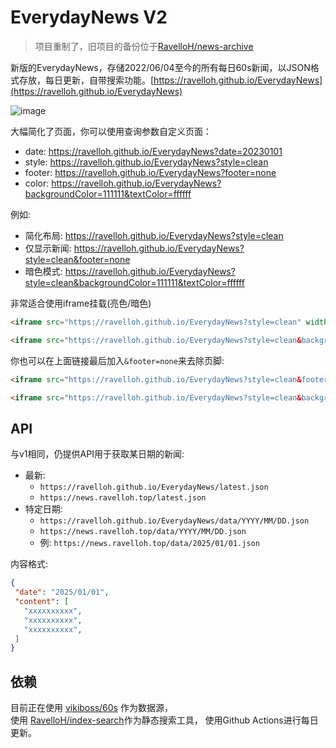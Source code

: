 # EverydayNews V2
> 项目重制了，旧项目的备份位于[RavelloH/news-archive](https://github.com/RavelloH/news-archive)

新版的EverydayNews，存储2022/06/04至今的所有每日60s新闻，以JSON格式存放，每日更新，自带搜索功能。[https://ravelloh.github.io/EverydayNews](https://ravelloh.github.io/EverydayNews)

![image](https://github.com/user-attachments/assets/d6189b72-f5ff-4f2b-a31f-53e5277d7921)


大幅简化了页面，你可以使用查询参数自定义页面：
- date: https://ravelloh.github.io/EverydayNews?date=20230101
- style: https://ravelloh.github.io/EverydayNews?style=clean
- footer: https://ravelloh.github.io/EverydayNews?footer=none
- color: https://ravelloh.github.io/EverydayNews?backgroundColor=111111&textColor=ffffff

例如:
- 简化布局: https://ravelloh.github.io/EverydayNews?style=clean
- 仅显示新闻: https://ravelloh.github.io/EverydayNews?style=clean&footer=none
- 暗色模式: https://ravelloh.github.io/EverydayNews?style=clean&backgroundColor=111111&textColor=ffffff

非常适合使用iframe挂载(亮色/暗色)
```html
<iframe src="https://ravelloh.github.io/EverydayNews?style=clean" width="600" height="800" frameborder="0"></iframe>
```

```html
<iframe src="https://ravelloh.github.io/EverydayNews?style=clean&backgroundColor=111111&textColor=ffffff" width="600" height="800" frameborder="0"></iframe>
```
你也可以在上面链接最后加入`&footer=none`来去除页脚:
```html
<iframe src="https://ravelloh.github.io/EverydayNews?style=clean&footer=none" width="600" height="800" frameborder="0"></iframe>
```

```html
<iframe src="https://ravelloh.github.io/EverydayNews?style=clean&backgroundColor=111111&textColor=ffffff&footer=none" width="600" height="800" frameborder="0"></iframe>
```

## API
与v1相同，仍提供API用于获取某日期的新闻:
- 最新:
  - `https://ravelloh.github.io/EverydayNews/latest.json`
  - `https://news.ravelloh.top/latest.json`
- 特定日期:
  - `https://ravelloh.github.io/EverydayNews/data/YYYY/MM/DD.json`
  - `https://news.ravelloh.top/data/YYYY/MM/DD.json`
  - 例: `https://news.ravelloh.top/data/2025/01/01.json`

 内容格式:
 ```json
{
  "date": "2025/01/01",
  "content": [
    "xxxxxxxxxx",
    "xxxxxxxxxx",
    "xxxxxxxxxx",
  ]
}
```

## 依赖
目前正在使用 [vikiboss/60s](https://github.com/vikiboss/60s) 作为数据源，  
使用 [RavelloH/index-search](https://github.com/RavelloH/index-search)作为静态搜索工具，
使用Github Actions进行每日更新。




